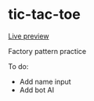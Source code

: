 # tic-tac-toe

[Live preview](https://domlong.github.io/tic-tac-toe/)

Factory pattern practice

To do:
- Add name input
- Add bot AI
